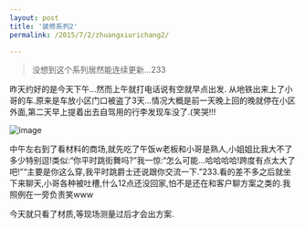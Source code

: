 ```yaml
---
layout: post
title: '装修系列2'
permalink: /2015/7/2/zhuangxiurichang2/

---
```

>没想到这个系列居然能连续更新...233

昨天约好的是今天下午…然而上午就打电话说有空就早点出发.
从地铁出来上了小哥的车.原来是车放小区门口被盗了3天…情况大概是前一天晚上回的晚就停在小区外面,第二天早上提着出去自驾用的行李发现车没了.(笑哭!!!

![image](http://ww3.sinaimg.cn/large/5b77c064jw1etol9skobuj20ds0dxmz9.jpg)

中午左右到了看材料的商场,就先吃了午饭w老板和小哥是熟人,小姐姐比我大不了多少特别逗!类似:“你平时跳街舞吗?”我一惊:“怎么可能…哈哈哈哈!跨度有点太大了吧!”“主要是你这么穿,我平时跳爵士还说跟你交流一下.”233.看的差不多之后就坐下来聊天,小哥各种被吐槽,什么12点还没回家,怕不是还在和客户聊方案之类的.我照例在一旁负责笑www

今天就只看了材质,等现场测量过后才会出方案.